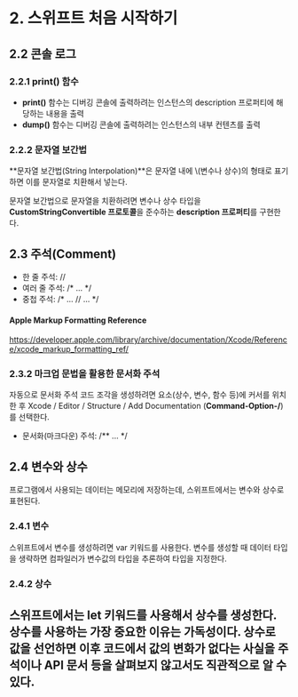 # 2. 스위프트 처음 시작하기

## 2.2 콘솔 로그

### 2.2.1 print() 함수
- **print()** 함수는 디버깅 콘솔에 출력하려는 인스턴스의 description 프로퍼티에 해당하는 내용을 출력
- **dump()** 함수는 디버깅 콘솔에 출력하려는 인스턴스의 내부 컨텐츠를 출력

### 2.2.2 문자열 보간법
**문자열 보간법(String Interpolation)**은 문자열 내에 \\(변수나 상수)의 형태로 표기하면 이를 문자열로 치환해서 넣는다.

문자열 보간법으로 문자열을 치환하려면 변수나 상수 타입을 **CustomStringConvertible 프로토콜**을 준수하는 **description 프로퍼티**를 구현한다.

## 2.3 주석(Comment)
- 한 줄 주석: //
- 여러 줄 주석: /\* ... \*/
- 중첩 주석: /\* ... // ... \*/

#### Apple Markup Formatting Reference
https://developer.apple.com/library/archive/documentation/Xcode/Reference/xcode_markup_formatting_ref/

### 2.3.2 마크업 문법을 활용한 문서화 주석
자동으로 문서화 주석 코드 조각을 생성하려면 요소(상수, 변수, 함수 등)에 커서를 위치한 후 Xcode / Editor / Structure / Add Documentation (**Command-Option-/**)를 선택한다.

- 문서화(마크다운) 주석: /\*\* ... \*/

## 2.4 변수와 상수
프로그램에서 사용되는 데이터는 메모리에 저장하는데, 스위프트에서는 변수와 상수로 표현된다.

### 2.4.1 변수
스위프트에서 변수를 생성하려면   var 키워드를 사용한다.
변수를 생성할 때 데이터 타입을 생략하면 컴파일러가 변수값의 타입을 추론하여 타입을 지정한다.

### 2.4.2 상수
스위프트에서는 let 키워드를 사용해서 상수를 생성한다.
상수를 사용하는 가장 중요한 이유는 가독성이다. 상수로 값을 선언하면 이후 코드에서 값의 변화가 없다는 사실을 주석이나 API 문서 등을 살펴보지 않고서도 직관적으로 알 수 있다.
---- 

